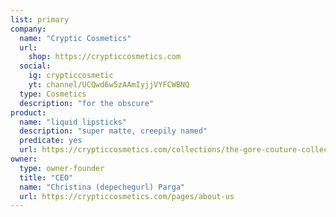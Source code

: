 ```yaml
---
list: primary
company:
  name: "Cryptic Cosmetics"
  url:
    shop: https://crypticcosmetics.com
  social:
    ig: crypticcosmetic
    yt: channel/UCQwd6w5zAAmIyjjVYFCWBNQ
  type: Cosmetics
  description: "for the obscure"
product:
  name: "liquid lipsticks"
  description: "super matte, creepily named"
  predicate: yes
  url: https://crypticcosmetics.com/collections/the-gore-couture-collection
owner:
  type: owner-founder
  title: "CEO"
  name: "Christina (depechegurl) Parga"
  url: https://crypticcosmetics.com/pages/about-us
---
```


